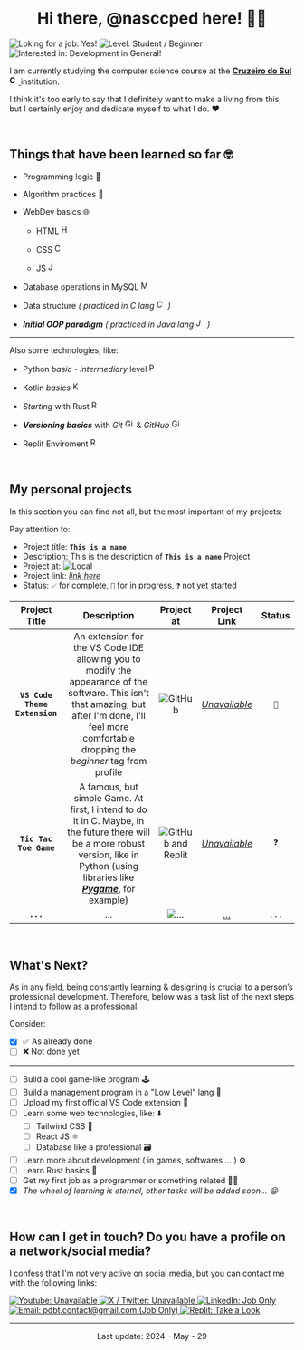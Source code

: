 <!-- title and -->
<h1 align="center">Hi there, @nasccped here! 👨‍💻</h1>

<!-- some badges -->
![Loking for a job: Yes!](https://img.shields.io/badge/Loking%20for%20a%20job%3A-Yes!-808836)
![Level: Student / Beginner](https://img.shields.io/badge/Level%3A-Student%20%2F%20Beginner-FF7F3E)
![Interested in: Development in General!](https://img.shields.io/badge/Interested%20in%3A-Development%20in%20general-2A629A)

<!-- description text -->
I am currently studying the computer science course at the
[**Cruzeiro do Sul
<img
src="https://logospng.org/download/cruzeiro-do-sul/logo-cruzeiro-do-sul-estrela-1024.png"
style="height: 1rem"
alt="Cruzeiro do Sul logo">**
](https://www.cruzeirodosul.edu.br/) institution.

I think it's too early to say that I definitely want to make a living
from this, but I certainly enjoy and dedicate myself to what I do. ❤️

<br>



<!-- self explanatory -->
## Things that have been learned so far 🤓

- Programming logic 👾

- Algorithm practices 📑

- WebDev basics 🌐
  
  - HTML <img
  src="https://cdn.iconscout.com/icon/free/png-256/free-html-5-1-1175208.png"
  style="height: 1rem"
  alt="HTML logo">

  - CSS <img
  src="https://upload.wikimedia.org/wikipedia/commons/thumb/6/62/CSS3_logo.svg/800px-CSS3_logo.svg.png"
  style="height: 1rem"
  alt="CSS logo">

  - JS <img
  src="https://upload.wikimedia.org/wikipedia/commons/6/6a/JavaScript-logo.png"
  style="height: 1rem"
  alt="JS logo">

- Database operations in MySQL
<img
src="https://cdn-icons-png.flaticon.com/512/9850/9850774.png"
style="height: 1rem"
alt="MySQL logo">


- Data structure *( practiced in C lang
<img
src="https://upload.wikimedia.org/wikipedia/commons/1/19/C_Logo.png"
style="height: 1rem"
alt="C lang logo"> )*

- ***Initial OOP paradigm*** *( practiced in Java lang
<img
src="https://cdn4.iconfinder.com/data/icons/logos-and-brands/512/181_Java_logo_logos-512.png"
style="height: 1rem"
alt="Java logo"> )*

---

<!-- aditional -->
Also some technologies, like:

- Python *basic - intermediary* level
<img
src="https://upload.wikimedia.org/wikipedia/commons/thumb/c/c3/Python-logo-notext.svg/1869px-Python-logo-notext.svg.png"
style="height: 1rem"
alt="Python logo">

- Kotlin *basics*
<img
src="https://upload.wikimedia.org/wikipedia/commons/thumb/7/74/Kotlin_Icon.png/1200px-Kotlin_Icon.png"
style="height: 1rem"
alt="Kotlin logo">

- *Starting* with Rust 
<img
src="https://storage.googleapis.com/sticker-prod/3aof1uO8djechjc2XRDE/5.png"
style="height: 1rem"
alt="Rust logo">

- ***Versioning basics*** with *Git*
<img
src="https://upload.wikimedia.org/wikipedia/commons/thumb/3/3f/Git_icon.svg/2048px-Git_icon.svg.png"
style="height: 1rem"
alt="Git logo"> & *GitHub*
<img
src="https://cdn.worldvectorlogo.com/logos/github-icon-2.svg"
style="height: 1rem"
alt="GitHub logo">

- Replit Enviroment
<img
src="https://upload.wikimedia.org/wikipedia/commons/thumb/7/78/New_Replit_Logo.svg/1200px-New_Replit_Logo.svg.png"
style="height: 1rem"
alt="Replit logo">

<br>


<!-- dedicated to my personal projects -->
## My personal projects

<!-- details from projects table -->
In this section you can find not all, but the most important of my projects:

Pay attention to:
- Project title: **`This is a name`**
- Description: This is the description of **`This is a name`** Project
- Project at: ![Local](https://img.shields.io/badge/Some%20Local-5C6BC0)
- Project link: [*link here*](#)
- Status: `✅` for complete, `🔁` for in progress, `❓` not yet started


<!-- table itself -->
| Project Title | Description | Project at | Project Link | Status |
|:-------------:|:-----------:|:----------:|:------------:|:------:|
| **`VS Code Theme Extension`** | An extension for the VS Code IDE allowing you to modify the appearance of the software. This isn't that amazing, but after I'm done, I'll feel more comfortable dropping the *beginner* tag from profile | ![GitHub](https://img.shields.io/badge/GitHub-5C6BC0) | [*Unavailable*](#) | `🔁` | <!-- row 1 -->
| **`Tic Tac Toe Game`** | A famous, but simple Game. At first, I intend to do it in C. Maybe, in the future there will be a more robust version, like in Python (using libraries like [***Pygame***](https://www.pygame.org/news), for example) | ![GitHub and Replit](https://img.shields.io/badge/GitHub-Replit-mix.svg?style=flat&colorA=5C6BC0&colorB=F26201) | [*Unavailable*](#) | `❓` | <!-- row 2 -->
| **`...`** | ... | ![...](https://img.shields.io/badge/%2E%2E%2E-grey) | [*...*](#) | `...` | <!-- last row -->

<br>



<!-- what's next section (personal task list) -->
## What's Next?

As in any field, being constantly learning & designing is crucial to
a person’s professional development. Therefore, below was a task
list of the next steps I intend to follow as a professional:

Consider:
- [X] ✅ As already done
- [ ] ❌ Not done yet

---

- [ ] Build a cool game-like program 🕹️
- [ ] Build a management program in a "Low Level" lang 📑
- [ ] Upload my first official VS Code extension 🧩
- [ ] Learn some web technologies, like: ⬇️
  - [ ] Tailwind CSS 🎨
  - [ ] React JS ⚛️
  - [ ] Database like a professional 🗃️
- [ ] Learn more about development ( in games, softwares ... ) ⚙️
- [ ] Learn Rust basics 🦀
- [ ] Get my first job as a programmer or something related 👨‍🏭
- [X] *The wheel of learning is eternal, other tasks will be added soon... 😄*

<br>



<!-- contact -->
## How can I get in touch? Do you have a profile on a network/social media?

I confess that I'm not very active on social media, but you can
contact me with the following links:

<!-- badges area -->
<a
href="#"
target="_self">![Youtube: Unavailable](https://img.shields.io/badge/Youtube-Unavailable-FF0000)
</a>
<a
href="#"
target="_self">![X / Twitter: Unavailable](https://img.shields.io/badge/X%20%2F%20Twitter-Unavailable-249EF0)
</a>
<a
href="https://www.linkedin.com/in/pedro-brito-74161b2a6/"
target="_blank">![LinkedIn: Job Only](https://img.shields.io/badge/LinkedIn-Job%20Only-blue.svg?style=flat&colorA=5b5b5b&colorB=0073B1)
</a>
<a
href="mailto:pdbt.contact@gmail.com"
target="_blank">![Email: pdbt.contact@gmail.com (Job Only)](https://img.shields.io/badge/Email-pdbt.contact@gmail.com%20%28Job%20Only%29-34A853)
</a>
<a
href="https://replit.com/@nasccped"
target="_blank">![Replit: Take a Look](https://img.shields.io/badge/Replit-Take%20a%20Look%20at%20The%20Projects-F26201)
</a>

<!-- footer like section -->
---

<p align="center">Last update: 2024 - May - 29</p>
